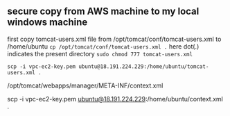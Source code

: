 ## secure copy from AWS machine to my local windows machine
first copy tomcat-users.xml file from /opt/tomcat/conf/tomcat-users.xml to /home/ubuntu
`cp /opt/tomcat/conf/tomcat-users.xml .` here dot(.) indicates the present directory
`sudo chmod 777 tomcat-users.xml`
```
scp -i vpc-ec2-key.pem ubuntu@18.191.224.229:/home/ubuntu/tomcat-users.xml .
```
/opt/tomcat/webapps/manager/META-INF/context.xml

scp -i vpc-ec2-key.pem ubuntu@18.191.224.229:/home/ubuntu/context.xml .